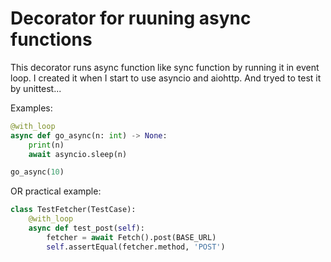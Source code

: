 # Decorator for ruuning async functions
This decorator runs async function like sync function by running it in event loop. I created it when I start to use asyncio and aiohttp. And tryed to test it by unittest...

Examples:

```python
@with_loop
async def go_async(n: int) -> None:
    print(n)
    await asyncio.sleep(n)

go_async(10)
```

OR practical example:

```python
class TestFetcher(TestCase):
    @with_loop
    async def test_post(self):
        fetcher = await Fetch().post(BASE_URL)
        self.assertEqual(fetcher.method, 'POST')
```
